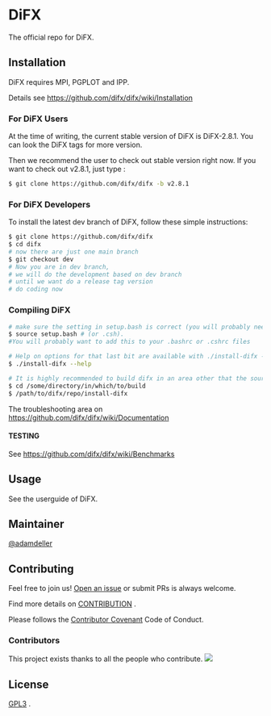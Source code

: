 # DiFX

The official repo for DiFX.

## Installation

DiFX requires MPI, PGPLOT and IPP.

Details see https://github.com/difx/difx/wiki/Installation

### For DiFX Users

At the time of writing, the current stable version of DiFX is DiFX-2.8.1. You can look the DiFX tags for more version.

Then we recommend the user to check out stable version right now. If you want to check out v2.8.1, just type :

```bash
$ git clone https://github.com/difx/difx -b v2.8.1
```

### For DiFX Developers

To install the latest dev branch of DiFX, follow these simple instructions:

```bash
$ git clone https://github.com/difx/difx
$ cd difx
# now there are just one main branch
$ git checkout dev
# Now you are in dev branch, 
# we will do the development based on dev branch
# until we want do a release tag version
# do coding now
```



### Compiling DiFX



```bash
# make sure the setting in setup.bash is correct (you will probably need to modify e.g. IPPROOT, MPICXX, etc)
$ source setup.bash # (or .csh). 
#You will probably want to add this to your .bashrc or .cshrc files

# Help on options for that last bit are available with ./install-difx --help.
$ ./install-difx --help

# It is highly recommended to build difx in an area other that the source tree (to avoid adding many untracked files)
$ cd /some/directory/in/which/to/build
$ /path/to/difx/repo/install-difx
```



The troubleshooting area on https://github.com/difx/difx/wiki/Documentation

#### TESTING ####################

See https://github.com/difx/difx/wiki/Benchmarks

## Usage

See the userguide of DiFX.



## Maintainer

[@adamdeller](https://github.com/adamdeller)



## Contributing

Feel free to join us!  [Open an issue](https://github.com/difx/difx/issues/new) or submit PRs is always welcome.

Find more details on [CONTRIBUTION](CONTRIBUTION.md) .



Please follows the [Contributor Covenant](http://contributor-covenant.org/version/1/3/0/) Code of Conduct.

### Contributors

This project exists thanks to all the people who contribute. 
<a href="https://github.com/difx/difx/graphs/contributors"><img src="https://opencollective.com/difx/contributors.svg?width=890&button=false" /></a>

## License

[GPL3](LICENSE.md) .
